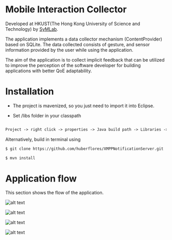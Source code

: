 Mobile Interaction Collector
==========================

Developed at HKUST(The Hong Kong University of Science and Technology) by [SyMLab](http://symlab.ust.hk/index.html).

The application implements a data collector mechanism (ContentProvider) based on SQLite. The data collected consists of gesture, and sensor information provided by the user while using the application.

The aim of the application is to collect implicit feedback that can be utilized to improve the perception of the software developer for building applications with better QoE adaptability.

Installation
=============

- The project is mavenized, so you just need to import it into Eclipse.

- Set /libs folder in your classpath

```xml

Project -> right click -> properties -> Java build path -> Libraries -> Add class folder -> check libs/ folder

``` 

Alternatively, build in terminal using


```xml
$ git clone https://github.com/huberflores/XMPPNotificationServer.git
````

```xml
$ mvn install
````

Application flow
==============

This section shows the flow of the application.

![alt text](https://raw.github.com/huberflores/MobileInteractionCollector/master/Screenshots/flow1.png "1-2")

![alt text](https://raw.github.com/huberflores/MobileInteractionCollector/master/Screenshots/flow2.png "3-4")

![alt text](https://raw.github.com/huberflores/MobileInteractionCollector/master/Screenshots/flow3.png "5-6")

![alt text](https://raw.github.com/huberflores/MobileInteractionCollector/master/Screenshots/flow4.png "7-8")


